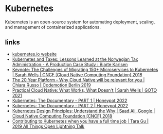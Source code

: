 # Kubernetes

Kubernetes is an open-source system for automating deployment, scaling, and management of containerized applications.


## links
* [kubernetes.io website](https://kubernetes.io/)
* [Kubernetes and Taxes: Lessons Learned at the Norwegian Tax Administration - A Production Case Study : Bjarte Karlsen](https://vimeo.com/289513702)
* [Keynote: The Challenges of Migrating 150+ Microservices to Kubernetes | Sarah Wells | CNCF [Cloud Native Computing Foundation] 2018](https://www.youtube.com/watch?v=H06qrNmGqyE)
* [The 20 Year Platform - Why Cloud Native will be relevant for you | Chiara Russo | Codemotion Berlin 2019](https://www.youtube.com/watch?v=f71zBg0avgU)
* [Practical Cloud Native: What Works, What Doesn't | Sarah Wells | GOTO 2021](https://www.youtube.com/watch?v=esaoQPIIiTo)
* [Kubernetes: The Documentary - PART 1 | Honeypot 2022](https://www.youtube.com/watch?v=BE77h7dmoQU)
* [Kubernetes: The Documentary - PART 2 | Honeypot 2022](https://www.youtube.com/watch?v=318elIq37PE)
* [Kubernetes Design Principles: Understand the Why | Saad Ali, Google | Cloud Native Computing Foundation (CNCF) 2018](https://www.youtube.com/watch?v=ZuIQurh_kDk)
* [Contributing to Kubernetes when you have a full time job | Tara Gu | 2019 All Things Open Lightning Talk](https://www.youtube.com/watch?v=0LlBRLP_z_g)
